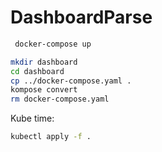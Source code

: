 # DashboardParse
```bash
 docker-compose up
 ```
 ```bash
mkdir dashboard
cd dashboard
cp ../docker-compose.yaml .
kompose convert
rm docker-compose.yaml
```

Kube time:
```bash
kubectl apply -f .
```